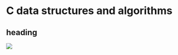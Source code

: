 # C data structures and algorithms

## heading

<img src="https://render.githubusercontent.com/render/math?math=\huge[\mu]">
